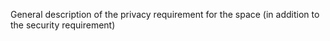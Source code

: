 ﻿General description of the privacy requirement for the space (in addition to the security requirement)